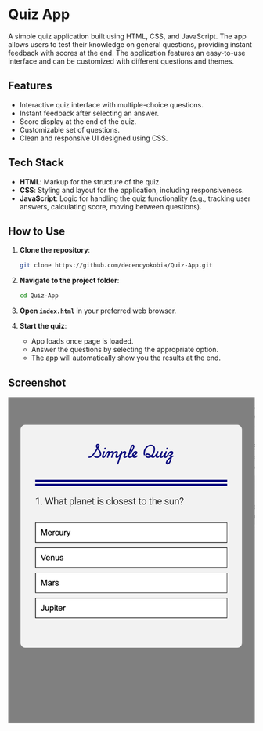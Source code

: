 # Quiz App

A simple quiz application built using HTML, CSS, and JavaScript. The app allows users to test their knowledge on general questions, providing instant feedback with scores at the end. The application features an easy-to-use interface and can be customized with different questions and themes.

## Features

- Interactive quiz interface with multiple-choice questions.
- Instant feedback after selecting an answer.
- Score display at the end of the quiz.
- Customizable set of questions.
- Clean and responsive UI designed using CSS.

## Tech Stack

- **HTML**: Markup for the structure of the quiz.
- **CSS**: Styling and layout for the application, including responsiveness.
- **JavaScript**: Logic for handling the quiz functionality (e.g., tracking user answers, calculating score, moving between questions).

## How to Use

1. **Clone the repository**:
   ```bash
   git clone https://github.com/decencyokobia/Quiz-App.git
   ```
   
2. **Navigate to the project folder**:
   ```bash
   cd Quiz-App
   ```

3. **Open `index.html`** in your preferred web browser.

4. **Start the quiz**:
   - App loads once page is loaded.
   - Answer the questions by selecting the appropriate option.
   - The app will automatically show you the results at the end.

## Screenshot 
<img src="screenshot.png" alt="screenshot">

